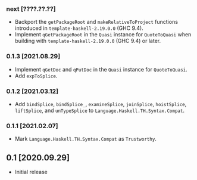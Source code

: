 ### next [????.??.??]
* Backport the `getPackageRoot` and `makeRelativeToProject` functions
  introduced in `template-haskell-2.19.0.0` (GHC 9.4).
* Implement `qGetPackageRoot` in the `Quasi` instance for `QuoteToQuasi` when
  building with `template-haskell-2.19.0.0` (GHC 9.4) or later.

### 0.1.3 [2021.08.29]
* Implement `qGetDoc` and `qPutDoc` in the `Quasi` instance for `QuoteToQuasi`.
* Add `expToSplice`.

### 0.1.2 [2021.03.12]
* Add `bindSplice`, `bindSplice_`, `examineSplice`, `joinSplice`,
  `hoistSplice`, `liftSplice`, and `unTypeSplice` to
  `Language.Haskell.TH.Syntax.Compat`.

### 0.1.1 [2021.02.07]
* Mark `Language.Haskell.TH.Syntax.Compat` as `Trustworthy`.

## 0.1 [2020.09.29]
* Initial release
